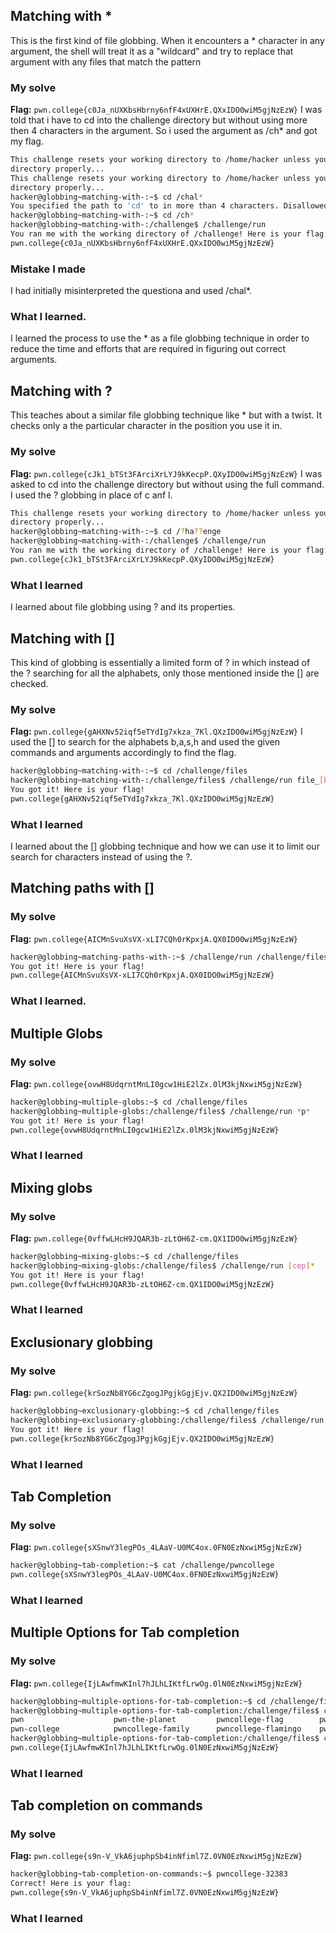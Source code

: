 ## Matching with *
This is the first kind of file globbing. When it encounters a * character in any argument, the shell will treat it as a "wildcard" and try to replace that argument with any files that match the pattern
### My solve
**Flag:** `pwn.college{c0Ja_nUXKbsHbrny6nfF4xUXHrE.QXxIDO0wiM5gjNzEzW}`
I was told that i have to cd into the challenge directory but without using more then 4 characters in the argument. So i used the argument as /ch* and got my flag.
```bash
This challenge resets your working directory to /home/hacker unless you change
directory properly...
This challenge resets your working directory to /home/hacker unless you change
directory properly...
hacker@globbing~matching-with-:~$ cd /chal*
You specified the path to 'cd' to in more than 4 characters. Disallowed!
hacker@globbing~matching-with-:~$ cd /ch*
hacker@globbing~matching-with-:/challenge$ /challenge/run
You ran me with the working directory of /challenge! Here is your flag:
pwn.college{c0Ja_nUXKbsHbrny6nfF4xUXHrE.QXxIDO0wiM5gjNzEzW}
```
### Mistake I made
I had initially misinterpreted the questiona and used /chal*.
### What I learned.
I learned the process to use the * as a file globbing technique in order to reduce the time and efforts that are required in figuring out correct arguments.

## Matching with ?
This teaches about a similar file globbing technique like * but with a twist. It checks only a the particular character in the position you use it in.
### My solve
**Flag:** `pwn.college{cJk1_bTSt3FArciXrLYJ9kKecpP.QXyIDO0wiM5gjNzEzW}`
I was asked to cd into the challenge directory but without using the full command. I used the ? globbing in place of c anf l.
```bash
This challenge resets your working directory to /home/hacker unless you change
directory properly...
hacker@globbing~matching-with-:~$ cd /?ha??enge
hacker@globbing~matching-with-:/challenge$ /challenge/run
You ran me with the working directory of /challenge! Here is your flag:
pwn.college{cJk1_bTSt3FArciXrLYJ9kKecpP.QXyIDO0wiM5gjNzEzW}
```
### What I learned
I learned about file globbing using ? and its properties.

## Matching with []
This kind of globbing is essentially a limited form of ? in which instead of the ? searching for all the alphabets, only those mentioned inside the [] are checked. 
### My solve
**Flag:** `pwn.college{gAHXNv52iqf5eTYdIg7xkza_7Kl.QXzIDO0wiM5gjNzEzW}`
I used the [] to search for the alphabets b,a,s,h and used the given commands and arguments accordingly to find the flag.
```bash
hacker@globbing~matching-with-:~$ cd /challenge/files
hacker@globbing~matching-with-:/challenge/files$ /challenge/run file_[bash]
You got it! Here is your flag!
pwn.college{gAHXNv52iqf5eTYdIg7xkza_7Kl.QXzIDO0wiM5gjNzEzW}
```
### What I learned
I learned about the [] globbing technique and how we can use it to limit our search for characters instead of using the ?.


## Matching paths with []
### My solve
**Flag:** `pwn.college{AICMnSvuXsVX-xLI7CQh0rKpxjA.QX0IDO0wiM5gjNzEzW}`
```bash
hacker@globbing~matching-paths-with-:~$ /challenge/run /challenge/files/file_[bash]
You got it! Here is your flag!
pwn.college{AICMnSvuXsVX-xLI7CQh0rKpxjA.QX0IDO0wiM5gjNzEzW}
```
### What I learned.

## Multiple Globs
### My solve
**Flag:** `pwn.college{ovwH8UdqrntMnLI0gcw1HiE2lZx.0lM3kjNxwiM5gjNzEzW}`
```bash
hacker@globbing~multiple-globs:~$ cd /challenge/files
hacker@globbing~multiple-globs:/challenge/files$ /challenge/run *p*
You got it! Here is your flag!
pwn.college{ovwH8UdqrntMnLI0gcw1HiE2lZx.0lM3kjNxwiM5gjNzEzW}
```
### What I learned

## Mixing globs
### My solve
**Flag:** `pwn.college{0vffwLHcH9JQAR3b-zLtOH6Z-cm.QX1IDO0wiM5gjNzEzW}`
```bash
hacker@globbing~mixing-globs:~$ cd /challenge/files
hacker@globbing~mixing-globs:/challenge/files$ /challenge/run [cep]*
You got it! Here is your flag!
pwn.college{0vffwLHcH9JQAR3b-zLtOH6Z-cm.QX1IDO0wiM5gjNzEzW}
```
### What I learned

## Exclusionary globbing
### My solve
**Flag:** `pwn.college{krSozNb8YG6cZgogJPgjkGgjEjv.QX2IDO0wiM5gjNzEzW}`
```bash
hacker@globbing~exclusionary-globbing:~$ cd /challenge/files
hacker@globbing~exclusionary-globbing:/challenge/files$ /challenge/run [^pwn]*
You got it! Here is your flag!
pwn.college{krSozNb8YG6cZgogJPgjkGgjEjv.QX2IDO0wiM5gjNzEzW}
```
### What I learned

## Tab Completion
### My solve
**Flag:** `pwn.college{sXSnwY3legPOs_4LAaV-U0MC4ox.0FN0EzNxwiM5gjNzEzW}`
```bash
hacker@globbing~tab-completion:~$ cat /challenge/pwncollege​
pwn.college{sXSnwY3legPOs_4LAaV-U0MC4ox.0FN0EzNxwiM5gjNzEzW}
```
### What I learned

## Multiple Options for Tab completion
### My solve
**Flag:** `pwn.college{IjLAwfmwKInl7hJLhLIKtfLrwOg.0lN0EzNxwiM5gjNzEzW}`
```bash
hacker@globbing~multiple-options-for-tab-completion:~$ cd /challenge/files
hacker@globbing~multiple-options-for-tab-completion:/challenge/files$ cat pwn
pwn                    pwn-the-planet         pwncollege-flag        pwncollege-flyswatter
pwn-college            pwncollege-family      pwncollege-flamingo    pwncollege-hacking
hacker@globbing~multiple-options-for-tab-completion:/challenge/files$ cat pwncollege-flag
pwn.college{IjLAwfmwKInl7hJLhLIKtfLrwOg.0lN0EzNxwiM5gjNzEzW}
```
### What I learned

## Tab completion on commands
### My solve
**Flag:** `pwn.college{s9n-V_VkA6juphpSb4inNfiml7Z.0VN0EzNxwiM5gjNzEzW}`
```bash
hacker@globbing~tab-completion-on-commands:~$ pwncollege-32383
Correct! Here is your flag:
pwn.college{s9n-V_VkA6juphpSb4inNfiml7Z.0VN0EzNxwiM5gjNzEzW}
```
### What I learned


